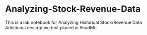# Analyzing-Stock-Revenue-Data
This is a lab notebook for Analyzing Historical Stock/Revenue Data
Additional descriptive text placed in ReadMe
